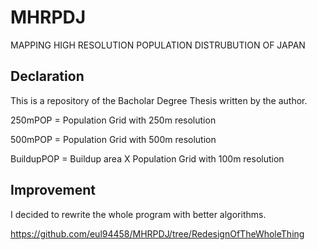 # MHRPDJ
MAPPING HIGH RESOLUTION POPULATION DISTRUBUTION OF JAPAN

## Declaration

This is a repository of the Bacholar Degree Thesis written by the author. 

250mPOP = Population Grid with 250m resolution

500mPOP = Population Grid with 500m resolution

BuildupPOP = Buildup area X Population Grid with 100m resolution


## Improvement

I decided to rewrite the whole program with better algorithms.

https://github.com/eul94458/MHRPDJ/tree/RedesignOfTheWholeThing

